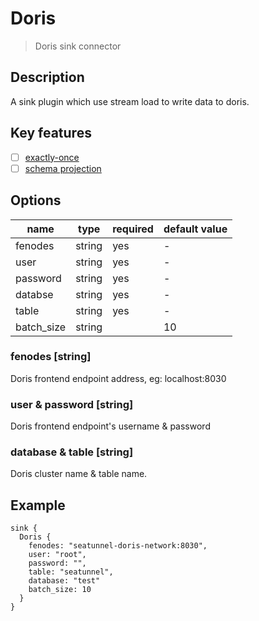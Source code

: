 # Doris

> Doris sink connector

## Description

A sink plugin which use stream load to write data to doris.

## Key features

- [ ] [exactly-once](../../concept/connector-v2-features.md)
- [ ] [schema projection](../../concept/connector-v2-features.md)

## Options

| name       | type        | required | default value |
|------------| ----------  | ----- |---------------|
| fenodes    | string      | yes   | -             |
| user       | string      | yes   | -             |
| password   | string      | yes   | -             |
| databse    | string      | yes   | -             |
| table      | string      | yes   | -             |
| batch_size | string      |       | 10            |

### fenodes [string]

Doris frontend endpoint address, eg: localhost:8030

### user & password [string]

Doris frontend endpoint's username & password

### database & table [string]

Doris cluster name & table name.

## Example

```hocon
sink {
  Doris {
    fenodes: "seatunnel-doris-network:8030",
    user: "root",
    password: "",
    table: "seatunnel",
    database: "test"
    batch_size: 10
  }
}
```
